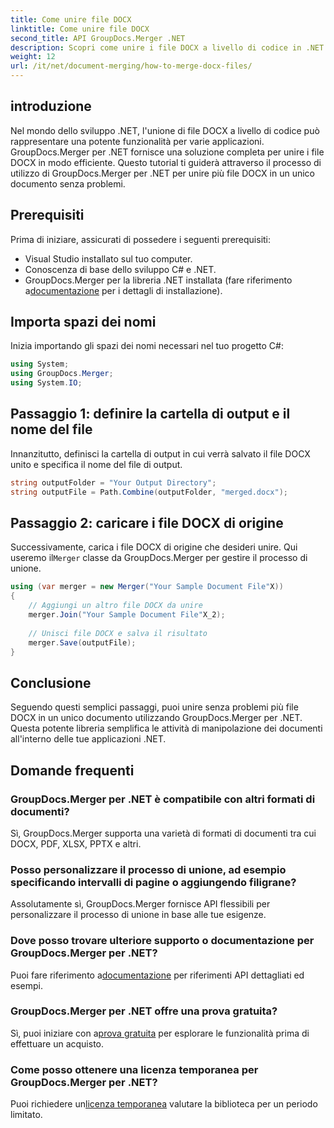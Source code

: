 ```yaml
---
title: Come unire file DOCX
linktitle: Come unire file DOCX
second_title: API GroupDocs.Merger .NET
description: Scopri come unire i file DOCX a livello di codice in .NET utilizzando GroupDocs.Merger, semplificando in modo efficiente le attività di manipolazione dei documenti.
weight: 12
url: /it/net/document-merging/how-to-merge-docx-files/
---
```

## introduzione
Nel mondo dello sviluppo .NET, l'unione di file DOCX a livello di codice può rappresentare una potente funzionalità per varie applicazioni. GroupDocs.Merger per .NET fornisce una soluzione completa per unire i file DOCX in modo efficiente. Questo tutorial ti guiderà attraverso il processo di utilizzo di GroupDocs.Merger per .NET per unire più file DOCX in un unico documento senza problemi.
## Prerequisiti
Prima di iniziare, assicurati di possedere i seguenti prerequisiti:
- Visual Studio installato sul tuo computer.
- Conoscenza di base dello sviluppo C# e .NET.
-  GroupDocs.Merger per la libreria .NET installata (fare riferimento a[documentazione](https://tutorials.groupdocs.com/merger/net/) per i dettagli di installazione).

## Importa spazi dei nomi
Inizia importando gli spazi dei nomi necessari nel tuo progetto C#:
```csharp
using System; 
using GroupDocs.Merger;
using System.IO;
```
## Passaggio 1: definire la cartella di output e il nome del file
Innanzitutto, definisci la cartella di output in cui verrà salvato il file DOCX unito e specifica il nome del file di output.
```csharp
string outputFolder = "Your Output Directory";
string outputFile = Path.Combine(outputFolder, "merged.docx");
```
## Passaggio 2: caricare i file DOCX di origine
Successivamente, carica i file DOCX di origine che desideri unire. Qui useremo il`Merger` classe da GroupDocs.Merger per gestire il processo di unione.
```csharp
using (var merger = new Merger("Your Sample Document File"X))
{
    // Aggiungi un altro file DOCX da unire
    merger.Join("Your Sample Document File"X_2);
    
    // Unisci file DOCX e salva il risultato
    merger.Save(outputFile);
}
```

## Conclusione
Seguendo questi semplici passaggi, puoi unire senza problemi più file DOCX in un unico documento utilizzando GroupDocs.Merger per .NET. Questa potente libreria semplifica le attività di manipolazione dei documenti all'interno delle tue applicazioni .NET.
## Domande frequenti
### GroupDocs.Merger per .NET è compatibile con altri formati di documenti?
Sì, GroupDocs.Merger supporta una varietà di formati di documenti tra cui DOCX, PDF, XLSX, PPTX e altri.
### Posso personalizzare il processo di unione, ad esempio specificando intervalli di pagine o aggiungendo filigrane?
Assolutamente sì, GroupDocs.Merger fornisce API flessibili per personalizzare il processo di unione in base alle tue esigenze.
### Dove posso trovare ulteriore supporto o documentazione per GroupDocs.Merger per .NET?
 Puoi fare riferimento a[documentazione](https://tutorials.groupdocs.com/merger/net/) per riferimenti API dettagliati ed esempi.
### GroupDocs.Merger per .NET offre una prova gratuita?
 Sì, puoi iniziare con a[prova gratuita](https://releases.groupdocs.com/) per esplorare le funzionalità prima di effettuare un acquisto.
### Come posso ottenere una licenza temporanea per GroupDocs.Merger per .NET?
 Puoi richiedere un[licenza temporanea](https://purchase.groupdocs.com/temporary-license/) valutare la biblioteca per un periodo limitato.